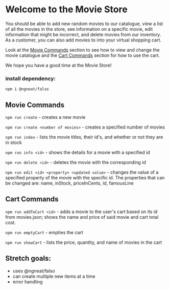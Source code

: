 # Welcome to the Movie Store

You should be able to add new random movies to our catalogue, view a list of all the movies in the store, see information on a specific movie, edit information that might be incorrect, and delete movies from our inventory. As a customer, you can also add movies to into your virtual shopping cart.

Look at the [Movie Commands](#movie-commands) section to see how to view and change the movie catalogue and the [Cart Commands](#cart-commands) section for how to use the cart.

We hope you have a good time at the Movie Store!

### install dependency:

    npm i @ngneat/falso 

## Movie Commands
`npm run create` - creates a new movie

`npm run create <number of movies>` - creates a specified number of movies

`npm run index` - lists the movie titles, their id's, and whether or not they are in stock 

`npm run info <id>` - shows the details for a movie with a specified id

`npm run delete <id>` - deletes the movie with the corresponding id

`npm run edit <id> <property> <updated value>` - changes the value of a specified property of the movie with the specific id. The properties that can be changed are: name, inStock, priceInCents, id, famousLine

## Cart Commands

`npm run addToCart <id>` - adds a movie to the user's cart based on its id from movies.json; shows the name and price of said movie and cart total cost.

`npm run emptyCart` - empties the cart

`npm run showCart` - lists the price, quantity, and name of movies in the cart


## Stretch goals:
- uses @ngneat/falso 
- can create multiple new items at a time
- error handling
